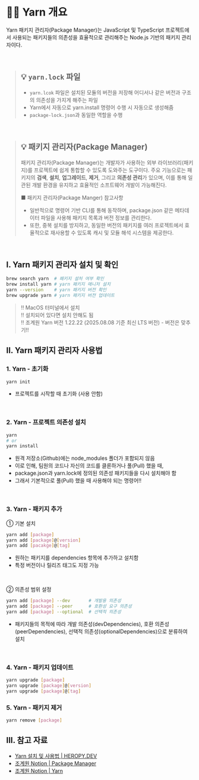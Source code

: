 # 🕵️‍♂️ Yarn 개요

Yarn 패키지 관리자(Package Manager)는 JavaScript 및 TypeScript 프로젝트에서 사용되는 패키지들의 의존성을 효율적으로 관리해주는 Node.js 기반의 패키지 관리자이다.

<br />

>💡 `yarn.lock` 파일
>---
> - `yarn.lcok` 파일은 설치된 모듈의 버전을 저장해 어디서나 같은 버전과 구조의 의존성을 가지게 해주는 파일
> - Yarn에서 자동으로 yarn.install 명령어 수행 시 자동으로 생성해줌
> - `package-lock.json`과 동일한 역할을 수행

<br />

>💡 패키지 관리자(Package Manager)
>---
> 패키지 관리자(Package Manager)는 개발자가 사용하는 외부 라이브러리(패키지)를 프로젝트에 쉽게 통합할 수 있도록 도와주는 도구이다. 주요 기능으로는 패키지의 **검색**, **설치**, **업그레이드**, **제거**, 그리고 **의존성 관리**가 있으며, 이를 통해 일관된 개발 환경을 유지하고 효율적인 소프트웨어 개발이 가능해진다.
>
>■ 패키지 관리자(Package Manger) 참고사항
>- 일반적으로 명령어 기반 CLI를 통해 동작하며, package.json 같은 메타데이터 파일을 사용해 패키지 목록과 버전 정보를 관리한다.
>- 또한, 중복 설치를 방지하고, 동일한 버전의 패키지를 여러 프로젝트에서 효율적으로 재사용할 수 있도록 캐시 및 모듈 해석 시스템을 제공한다.

<br />

## I. Yarn 패키지 관리자 설치 및 확인
```bash
brew search yarn  # 패키지 설처 여부 확인
brew install yarn # yarn 패키지 매니저 설치
yarn --version    # yarn 패키지 버전 확인
brew upgrade yarn # yarn 패키지 버전 업데이트
```
> ‼️ MacOS 터미널에서 설치 <br />
> ‼️ 설치되어 있다면 설치 안해도 됨 <br />
> ‼️ 조계원 Yarn 버전 1.22.22 (2025.08.08 기준 최신 LTS 버전) - 버전은 맞추기!! <br />

## II. Yarn 패키지 관리자 사용법
### 1. Yarn - 초기화
```bash
yarn init
```

- 프로젝트를 시작할 때 초기화 (사용 안함)

<br />

### 2. Yarn - 프로젝트 의존성 설치
```bash
yarn
# or
yarn install
```

- 원격 저장소(Github)에는 node_modules 폴더가 포함되지 않음
- 이로 인해, 팀원의 코드나 자신의 코드를 클론하거나 풀(Pull) 했을 때,
- package.json과 yarn.lock에 정의된 의존성 패키지들을 다시 설치해야 함
- 그래서 기본적으로 풀(Pull) 했을 때 사용해야 되는 명령어!!

<br />

### 3. Yarn - 패키지 추가
① 기본 설치
```bash
yarn add [package]
yarn add [package]@[version]
yarn add [pacakge]@[tag]
```

- 원하는 패키지를 dependencies 항목에 추가하고 설치함
- 특정 버전이나 릴리즈 태그도 지정 가능

<br />

② 의존성 범위 설정
```bash
yarn add [package] --dev       # 개발용 의존성
yarn add [package] --peer      # 호환성 요구 의존성
yarn add [package] --optional  # 선택적 의존성
```

- 패키지들의 목적에 따라 개발 의존성(devDependencies), 호환 의존성(peerDependencies), 선택적 의존성(optionalDependencies)으로 분류하여 설치

<br />

### 4. Yarn - 패키지 업데이트
```bash
yarn upgrade [package]
yarn upgrade [package]@[version]
yarn upgrade [package]@[tag]
```

### 5. Yarn - 패키지 제거
```bash
yarn remove [package]
```

## III. 참고 자료
- [Yarn 설치 및 사용법 | HEROPY.DEV](https://www.heropy.dev/p/ijqX9h)
- [조계원 Notion | Package Manager](https://gye-won.notion.site/23788bd9c3fa8083bb2ad227c0ee12c8)
- [조계원 Notion | Yarn](https://gye-won.notion.site/Yarn-23788bd9c3fa81129958cef9694a4ec3?pvs=74)